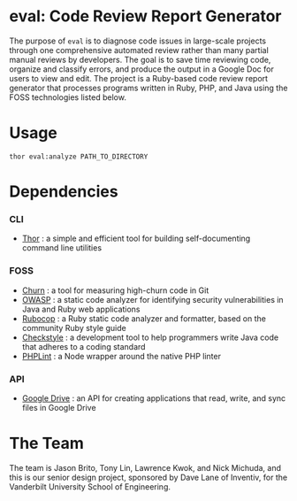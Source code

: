 # eval: Code Review Report Generator

The purpose of ```eval``` is to diagnose code issues in large-scale projects through one comprehensive automated 
review rather than many partial manual reviews by developers. The goal is to save time reviewing code, 
organize and classify errors, and produce the output in a Google Doc for users to view and edit. The project is a Ruby-based code 
review report generator that processes programs written in Ruby, PHP, and Java using the FOSS technologies listed below.

# Usage
```
thor eval:analyze PATH_TO_DIRECTORY
```

# Dependencies
### CLI
- [Thor](https://github.com/erikhuda/thor) : a simple and efficient tool for building self-documenting command line utilities

### FOSS
- [Churn](https://github.com/danmayer/churn) : a tool for measuring high-churn code in Git
- [OWASP](https://github.com/OWASP) : a static code analyzer for identifying security vulnerabilities in Java and Ruby web applications
- [Rubocop](https://github.com/rubocop-hq/rubocop) : a Ruby static code analyzer and formatter, based on the community Ruby style guide
- [Checkstyle](https://github.com/checkstyle/checkstyle) :  a development tool to help programmers write Java code that adheres to a coding standard
- [PHPLint](https://github.com/overtrue/phplint) : a Node wrapper around the native PHP linter

### API
- [Google Drive](https://developers.google.com/drive) : an API for creating applications that read, write, and sync files in Google Drive

# The Team
The team is Jason Brito, Tony Lin, Lawrence Kwok, and Nick Michuda, and this is our senior design project, sponsored by Dave Lane of Inventiv, for 
the Vanderbilt University School of Engineering.
